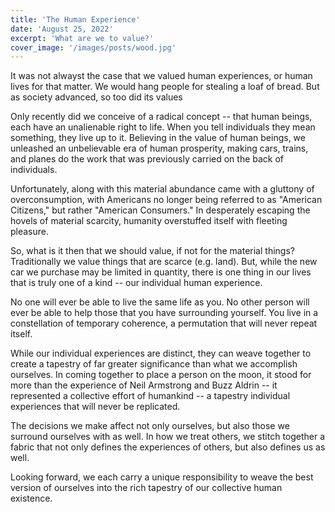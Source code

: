 ```yaml
---
title: 'The Human Experience'
date: 'August 25, 2022'
excerpt: 'What are we to value?'
cover_image: '/images/posts/wood.jpg'
---
```


<!-- Thesis: The Greatest Waste is the Waste of Human Experience -->

It was not alwayst the case that we valued human experiences, or human lives for that matter. We would  hang people for stealing a loaf of bread. But as society advanced, so too did its values

Only recently did we conceive of a radical concept -- that human beings, each have an unalienable right to life. When you tell individuals they mean something, they live up to it. Believing in the value of human beings, we unleashed an unbelievable era of human prosperity, making cars, trains, and planes do the work that was previously carried on the back of individuals. 

Unfortunately, along with this material abundance came with a gluttony of overconsumption, with Americans no longer being referred to as "American Citizens," but rather "American Consumers." In desperately escaping the hovels of material scarcity, humanity overstuffed itself with fleeting pleasure.

So, what is it then that we should value, if not for the material things? Traditionally we value things that are scarce (e.g. land). But, while the new car we purchase may be limited in quantity, there is one thing in our lives that is truly one of a kind -- our individual human experience.  

No one will ever be able to live the same life as you. No other person will ever be able to help those that you have surrounding yourself. You live in a constellation of temporary coherence, a permutation that will never repeat itself.

While our individual experiences are distinct, they can weave together to create a tapestry of far greater significance than what we accomplish ourselves.  In coming together to place a person on the moon, it stood for more than the experience of Neil Armstrong and Buzz Aldrin -- it represented a collective effort of humankind -- a tapestry individual experiences that will never be replicated.  

The decisions we make affect not only ourselves, but also those we surround ourselves with as well.  In how we treat others, we stitch together a fabric that not only defines the experiences of others, but also defines us as well.  

Looking forward, we each carry a unique responsibility to weave the best version of ourselves into the rich tapestry of our collective human existence.